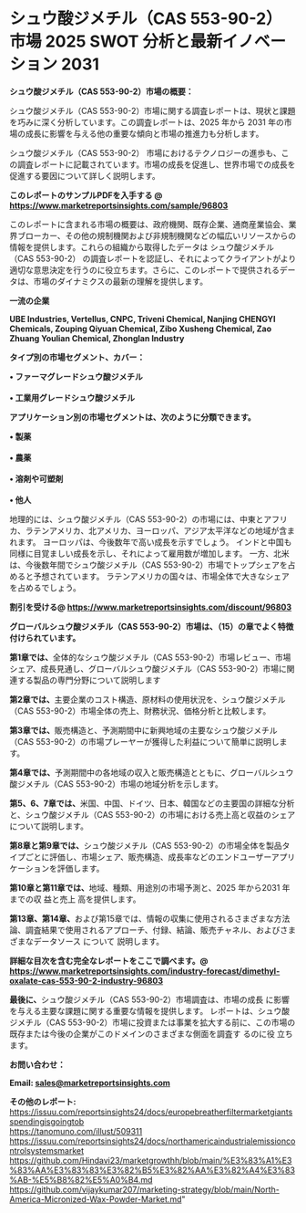 # シュウ酸ジメチル（CAS 553-90-2） 市場 2025 SWOT 分析と最新イノベーション 2031

<strong><b>シュウ酸ジメチル（CAS 553-90-2）市場の概要：</b></strong>

シュウ酸ジメチル（CAS 553-90-2）市場に関する調査レポートは、現状と課題を巧みに深く分析しています。この調査レポートは、2025 年から 2031 年の市場の成長に影響を与える他の重要な傾向と市場の推進力も分析します。

シュウ酸ジメチル（CAS 553-90-2） 市場におけるテクノロジーの進歩も、この調査レポートに記載されています。市場の成長を促進し、世界市場での成長を促進する要因について詳しく説明します。

<strong>このレポートのサンプルPDFを入手する @ <a href=https://www.marketreportsinsights.com/sample/96803>https://www.marketreportsinsights.com/sample/96803</a></strong>

このレポートに含まれる市場の概要は、政府機関、既存企業、通商産業協会、業界ブローカー、その他の規制機関および非規制機関などの幅広いリソースからの情報を提供します。これらの組織から取得したデータは シュウ酸ジメチル（CAS 553-90-2） の調査レポートを認証し、それによってクライアントがより適切な意思決定を行うのに役立ちます。さらに、このレポートで提供されるデータは、市場のダイナミクスの最新の理解を提供します。

<strong>一流の企業</strong>

<strong><b>UBE Industries, Vertellus, CNPC, Triveni Chemical, Nanjing CHENGYI Chemicals, Zouping Qiyuan Chemical, Zibo Xusheng Chemical, Zao Zhuang Youlian Chemical, Zhonglan Industry</b></strong>

<strong><b>タイプ別の市場セグメント、カバー：</b></strong>

<strong>• ファーマグレードシュウ酸ジメチル<br><br>• 工業用グレードシュウ酸ジメチル</strong>

<strong><b>アプリケーション別の市場セグメントは、次のように分類できます。</b></strong>

<strong>• 製薬<br><br>• 農薬<br><br>• 溶剤や可塑剤<br><br>• 他人</strong>

 地理的には、シュウ酸ジメチル（CAS 553-90-2）の市場には、中東とアフリカ、ラテンアメリカ、北アメリカ、ヨーロッパ、アジア太平洋などの地域が含まれます。 ヨーロッパは、今後数年で高い成長を示すでしょう。 インドと中国も同様に目覚ましい成長を示し、それによって雇用数が増加します。 一方、北米は、今後数年間でシュウ酸ジメチル（CAS 553-90-2）市場でトップシェアを占めると予想されています。 ラテンアメリカの国々は、市場全体で大きなシェアを占めるでしょう。

<strong>割引を受ける@ <a href=https://www.marketreportsinsights.com/discount/96803>https://www.marketreportsinsights.com/discount/96803</a></strong>

<strong><b>グローバルシュウ酸ジメチル（CAS 553-90-2）市場は、（15）の章でよく特徴付けられています。</b></strong>

<strong><b>第</b></strong><strong><b>1章では、</b></strong>全体的なシュウ酸ジメチル（CAS 553-90-2）市場レビュー、市場シェア、成長見通し、グローバルシュウ酸ジメチル（CAS 553-90-2）市場に関連する製品の専門分野について説明します

<strong><b>第2章では、</b></strong>主要企業のコスト構造、原材料の使用状況を、シュウ酸ジメチル（CAS 553-90-2）市場全体の売上、財務状況、価格分析と比較します。

<strong><b>第3章では、</b></strong>販売構造と、予測期間中に新興地域の主要なシュウ酸ジメチル（CAS 553-90-2）の市場プレーヤーが獲得した利益について簡単に説明します。

<strong><b>第4章では、</b></strong>予測期間中の各地域の収入と販売構造とともに、グローバルシュウ酸ジメチル（CAS 553-90-2）市場の地域分析を示します。

<strong><b>第5、6、7章では、</b></strong>米国、中国、ドイツ、日本、韓国などの主要国の詳細な分析と、シュウ酸ジメチル（CAS 553-90-2）の市場における売上高と収益のシェアについて説明します。

<strong><b>第8章と第9章では、</b></strong>シュウ酸ジメチル（CAS 553-90-2）の市場全体を製品タイプごとに評価し、市場シェア、販売構造、成長率などのエンドユーザーアプリケーションを評価します。

<strong><b>第10章と第11章では、</b></strong>地域、種類、用途別の市場予測と、2025 年から2031 年までの収 益と売上 高を提供します。

<strong><b>第13章、第14章、</b></strong>および第15章では、情報の収集に使用されるさまざまな方法論、調査結果で使用されるアプローチ、付録、結論、販売チャネル、およびさまざまなデータソース について 説明します。

<strong>詳細な目次を含む完全なレポートをここで調べます。@ <a href=https://www.marketreportsinsights.com/industry-forecast/dimethyl-oxalate-cas-553-90-2-industry-96803>https://www.marketreportsinsights.com/industry-forecast/dimethyl-oxalate-cas-553-90-2-industry-96803</a></strong>

<strong><b>最後に、</b></strong>シュウ酸ジメチル（CAS 553-90-2）市場調査は、市場の成長 に影響を</a>与える主要な課題に関する重要な情報を提供します。 レポートは、シュウ酸ジメチル（CAS 553-90-2）市場に投資または事業を拡大する前に、この市場の既存または今後の企業がこのドメインのさまざまな側面を調査す るのに役 立ちます。

<strong><b>お問い合わせ：</b></strong>

<strong>Email: </strong><a href=mailto:sales@marketreportsinsights.com><strong>sales@marketreportsinsights.com</strong></a>

<strong>その他のレポート:</strong>
<br>
<a href=https://issuu.com/reportsinsights24/docs/europebreatherfiltermarketgiantsspendingisgoingtob>https://issuu.com/reportsinsights24/docs/europebreatherfiltermarketgiantsspendingisgoingtob</a>
<br>
<a href=https://tanomuno.com/illust/509311>https://tanomuno.com/illust/509311</a>
<br>
<a href=https://issuu.com/reportsinsights24/docs/northamericaindustrialemissioncontrolsystemsmarket>https://issuu.com/reportsinsights24/docs/northamericaindustrialemissioncontrolsystemsmarket</a>
<br>
<a href=https://github.com/Hindavi23/marketgrowthh/blob/main/%E3%83%A1%E3%83%AA%E3%83%83%E3%82%B5%E3%82%AA%E3%82%A4%E3%83%AB-%E5%B8%82%E5%A0%B4.md>https://github.com/Hindavi23/marketgrowthh/blob/main/%E3%83%A1%E3%83%AA%E3%83%83%E3%82%B5%E3%82%AA%E3%82%A4%E3%83%AB-%E5%B8%82%E5%A0%B4.md</a>
<br>
<a href=https://github.com/vijaykumar207/marketing-strategy/blob/main/North-America-Micronized-Wax-Powder-Market.md>https://github.com/vijaykumar207/marketing-strategy/blob/main/North-America-Micronized-Wax-Powder-Market.md</a>"
